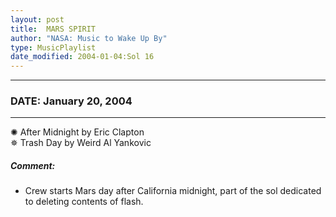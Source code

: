 ```yaml
---
layout: post
title:  MARS SPIRIT
author: "NASA: Music to Wake Up By"
type: MusicPlaylist
date_modified: 2004-01-04:Sol 16
---
```


----
### DATE: January 20, 2004
----
✺ After Midnight by Eric Clapton  &nbsp;<br />✵ Trash Day by Weird Al Yankovic

##### Comment:
* Crew starts Mars day after California midnight, part of the sol dedicated to deleting contents of flash.

